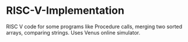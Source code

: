 # RISC-V-Implementation
RISC V code for some programs like Procedure calls, merging two sorted arrays, comparing strings. Uses Venus online simulator.
